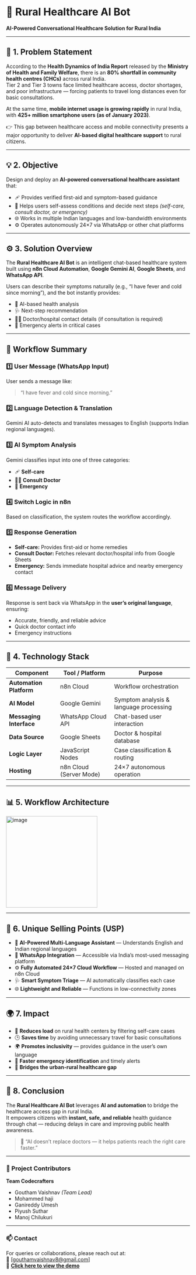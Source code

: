 # 🏥 Rural Healthcare AI Bot  
**AI-Powered Conversational Healthcare Solution for Rural India**

---

## 🧩 1. Problem Statement  
According to the **Health Dynamics of India Report** released by the **Ministry of Health and Family Welfare**, there is an **80% shortfall in community health centres (CHCs)** across rural India.  
Tier 2 and Tier 3 towns face limited healthcare access, doctor shortages, and poor infrastructure — forcing patients to travel long distances even for basic consultations.

At the same time, **mobile internet usage is growing rapidly** in rural India, with **425+ million smartphone users (as of January 2023)**.  

👉 This gap between healthcare access and mobile connectivity presents a major opportunity to deliver **AI-based digital healthcare support** to rural citizens.

---

## 💡 2. Objective  
Design and deploy an **AI-powered conversational healthcare assistant** that:

- 🩹 Provides verified first-aid and symptom-based guidance  
- 🧠 Helps users self-assess conditions and decide next steps *(self-care, consult doctor, or emergency)*  
- 🌐 Works in multiple Indian languages and low-bandwidth environments  
- ⚙️ Operates autonomously 24×7 via WhatsApp or other chat platforms  

---

## ⚙️ 3. Solution Overview  
The **Rural Healthcare AI Bot** is an intelligent chat-based healthcare system built using **n8n Cloud Automation**, **Google Gemini AI**, **Google Sheets**, and **WhatsApp API**.  

Users can describe their symptoms naturally (e.g., “I have fever and cold since morning”), and the bot instantly provides:  

- 🤖 AI-based health analysis  
- 🩺 Next-step recommendation  
- 👨‍⚕️ Doctor/hospital contact details (if consultation is required)  
- 🚨 Emergency alerts in critical cases  

---

## 🔁 Workflow Summary  

### 1️⃣ User Message (WhatsApp Input)
User sends a message like:  
> “I have fever and cold since morning.”

### 2️⃣ Language Detection & Translation  
Gemini AI auto-detects and translates messages to English (supports Indian regional languages).

### 3️⃣ AI Symptom Analysis  
Gemini classifies input into one of three categories:
- 🩹 **Self-care**
- 🧑‍⚕️ **Consult Doctor**
- 🚨 **Emergency**

### 4️⃣ Switch Logic in n8n  
Based on classification, the system routes the workflow accordingly.

### 5️⃣ Response Generation  
- **Self-care:** Provides first-aid or home remedies  
- **Consult Doctor:** Fetches relevant doctor/hospital info from Google Sheets  
- **Emergency:** Sends immediate hospital advice and nearby emergency contact  

### 6️⃣ Message Delivery  
Response is sent back via WhatsApp in the **user’s original language**, ensuring:
- Accurate, friendly, and reliable advice  
- Quick doctor contact info  
- Emergency instructions  

---

## 🧠 4. Technology Stack  

| Component | Tool / Platform | Purpose |
|------------|----------------|----------|
| **Automation Platform** | n8n Cloud | Workflow orchestration |
| **AI Model** | Google Gemini | Symptom analysis & language processing |
| **Messaging Interface** | WhatsApp Cloud API | Chat-based user interaction |
| **Data Source** | Google Sheets | Doctor & hospital database |
| **Logic Layer** | JavaScript Nodes | Case classification & routing |
| **Hosting** | n8n Cloud (Server Mode) | 24×7 autonomous operation |

---

## 📊 5. Workflow Architecture  
<img width="250" height="250" alt="image" src="https://github.com/user-attachments/assets/a0d85f33-9407-449e-900f-1ee2431f8c06" />


---

## 🌟 6. Unique Selling Points (USP)

- 🧠 **AI-Powered Multi-Language Assistant** — Understands English and Indian regional languages  
- 💬 **WhatsApp Integration** — Accessible via India’s most-used messaging platform  
- ⚙️ **Fully Automated 24×7 Cloud Workflow** — Hosted and managed on n8n Cloud  
- 🩺 **Smart Symptom Triage** — AI automatically classifies each case  
- 🌐 **Lightweight and Reliable** — Functions in low-connectivity zones  

---

## 🌍 7. Impact  

- 🏥 **Reduces load** on rural health centers by filtering self-care cases  
- 🕒 **Saves time** by avoiding unnecessary travel for basic consultations  
- 🌍 **Promotes inclusivity** — provides guidance in the user’s own language  
- 🚨 **Faster emergency identification** and timely alerts  
- 🤝 **Bridges the urban-rural healthcare gap**

---

## 🎯 8. Conclusion  
The **Rural Healthcare AI Bot** leverages **AI and automation** to bridge the healthcare access gap in rural India.  
It empowers citizens with **instant, safe, and reliable** health guidance through chat — reducing delays in care and improving public health awareness.

> 💬 “AI doesn’t replace doctors — it helps patients reach the right care faster.”

---

### 👥 Project Contributors
**Team Codecrafters**  
- Goutham Vaishnav *(Team Lead)*  
- Mohammed haji
- Ganireddy Umesh
- Piyush Suthar
- Manoj Chilukuri
---

### 📫 Contact
For queries or collaborations, please reach out at:  
📧 [gouthamvaishnav8@gmail.com]  
🎥 **[Click here to view the demo](https://drive.google.com/file/d/1d2rkiHQsIJyXmX_A63x6EjNaoPDhHV28/view?usp=drive_link)**  

